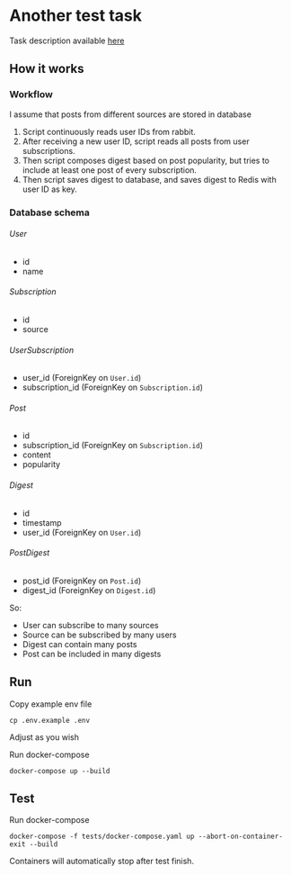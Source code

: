 # Another test task

Task description available [here](docs/TaskDescription.md)


## How it works

### Workflow
I assume that posts from different sources are stored in database
1. Script continuously reads user IDs from rabbit.
2. After receiving a new user ID, script reads all posts from user subscriptions.
3. Then script composes digest based on post popularity, but tries to include at least one post of every subscription.
4. Then script saves digest to database, and saves digest to Redis with user ID as key.
### Database schema
###### User
 - id
 - name

###### Subscription
 - id
 - source

###### UserSubscription
 - user_id (ForeignKey on `User.id`)
 - subscription_id (ForeignKey on `Subscription.id`)

###### Post
 - id
 - subscription_id (ForeignKey on `Subscription.id`)
 - content
 - popularity

###### Digest
 - id
 - timestamp
 - user_id (ForeignKey on `User.id`)

###### PostDigest
 - post_id (ForeignKey on `Post.id`)
 - digest_id (ForeignKey on `Digest.id`) 

So:
 - User can subscribe to many sources
 - Source can be subscribed by many users
 - Digest can contain many posts
 - Post can be included in many digests
## Run

Copy example env file
```shell
cp .env.example .env
```
Adjust as you wish

Run docker-compose
```shell
docker-compose up --build
```

## Test

Run docker-compose
```shell
docker-compose -f tests/docker-compose.yaml up --abort-on-container-exit --build
```

Containers will automatically stop after test finish.